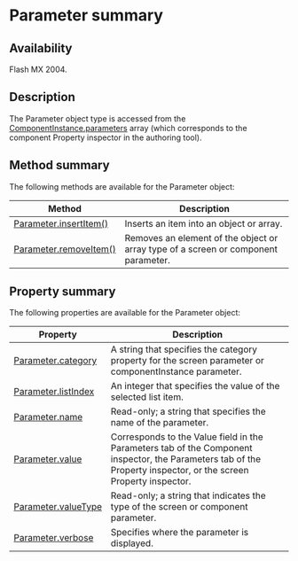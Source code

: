 # Parameter summary

## Availability

Flash MX 2004.

## Description

The Parameter object type is accessed from the [ComponentInstance.parameters](../ComponentInstance_object/ComponentInstance.md) array (which corresponds to the component Property inspector in the authoring tool).

## Method summary

The following methods are available for the Parameter object:

| **Method** | **Description** |
| --- | --- |
| [Parameter.insertItem()](../Parameter_object/Parameter1.md) | Inserts an item into an object or array. |
| [Parameter.removeItem()](../Parameter_object/Parameter4.md) | Removes an element of the object or array type of a screen or component parameter. |

## Property summary

The following properties are available for the Parameter object:

| **Property** | **Description** |
| --- | --- |
| [Parameter.category](../Parameter_object/Parameter.md) | A string that specifies the category property for the screen parameter or componentInstance parameter. |
| [Parameter.listIndex](../Parameter_object/Parameter2.md) | An integer that specifies the value of the selected list item. |
| [Parameter.name](../Parameter_object/Parameter3.md) | Read-only; a string that specifies the name of the parameter. |
| [Parameter.value](../Parameter_object/Parameter5.md) | Corresponds to the Value field in the Parameters tab of the Component inspector, the Parameters tab of the Property inspector, or the screen Property inspector. |
| [Parameter.valueType](../Parameter_object/Parameter6.md) | Read-only; a string that indicates the type of the screen or component parameter. |
| [Parameter.verbose](../Parameter_object/Parameter7.md) | Specifies where the parameter is displayed. |

